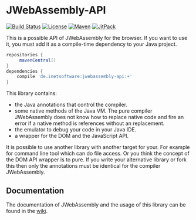 JWebAssembly-API
======

[![Build Status](https://api.travis-ci.com/i-net-software/JWebAssembly-API.svg)](https://app.travis-ci.com/github/i-net-software/JWebAssembly-API)
[![License](https://img.shields.io/github/license/i-net-software/jwebassembly-api.svg)](https://github.com/i-net-software/jwebassembly-api/blob/master/LICENSE.txt)
[![Maven](https://img.shields.io/maven-central/v/de.inetsoftware/jwebassembly-api.svg)](https://mvnrepository.com/artifact/de.inetsoftware/jwebassembly-api)
[![JitPack](https://jitpack.io/v/i-net-software/jwebassembly-api.svg)](https://jitpack.io/#i-net-software/jwebassembly-api/master-SNAPSHOT)

This is a possible API of JWebAssembly for the browser. If you want to use it, you must add it as a compile-time dependency to your Java project.

```gradle
repositories {
     mavenCentral()
}
dependencies {
    compile 'de.inetsoftware:jwebassembly-api:+'
}
```

This library contains:
* the Java annotations that control the compiler.
* some native methods of the Java VM. The pure compiler JWebAssembly does not know how to replace native code and fire an error if a native method is references without an replacement.
* the emulator to debug your code in your Java IDE.
* a wrapper for the DOM and the JavaScript API.

It is possible to use another library with another target for your. For example for command line tool which can do file access. Or you think the concept of the DOM API wrapper is to pure. If you write your alternative library or fork this then only the annotations must be identical for the compiler JWebAssembly.


Documentation
----
The documentation of JWebAssembly and the usage of this library can be found in the [wiki](https://github.com/i-net-software/JWebAssembly/wiki).
